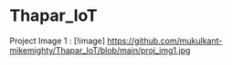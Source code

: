 # Thapar_IoT
 
Project Image 1 : 
[!image] https://github.com/mukulkant-mikemighty/Thapar_IoT/blob/main/proj_img1.jpg

